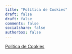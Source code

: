 ```yaml
---
title: "Política de Cookies"
draft: false
draft: false
comments: false
socialshare: false
authorbox: false
---
```


<a href="https://www.iubenda.com/privacy-policy/21830516/cookie-policy" class="iubenda-white iubenda-noiframe iubenda-embed iubenda-noiframe " title="Política de Cookies ">Política de Cookies</a><script type="text/javascript">(function (w,d) {var loader = function () {var s = d.createElement("script"), tag = d.getElementsByTagName("script")[0]; s.src="https://cdn.iubenda.com/iubenda.js"; tag.parentNode.insertBefore(s,tag);}; if(w.addEventListener){w.addEventListener("load", loader, false);}else if(w.attachEvent){w.attachEvent("onload", loader);}else{w.onload = loader;}})(window, document);</script>
